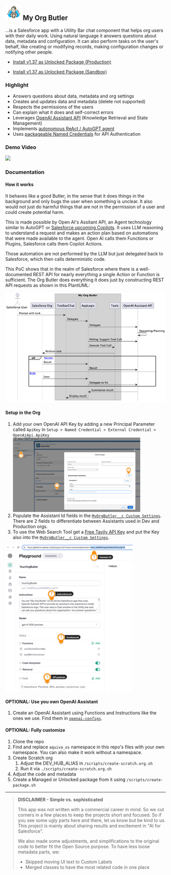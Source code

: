 ## <img src="resources/logo.png" width="50"/> My Org Butler

...is a Salesforce app with a Utility Bar chat component that helps org users with their daily work. Using natural language it answers questions about data, metadata and configuration. It can also perform tasks on the user's behalf, like creating or modifying records, making configuration changes or notifying other people.

- [Install v1.37 as Unlocked Package (Production)](https://login.salesforce.com/packaging/installPackage.apexp?p0=04tVI000000EUizYAG)

- [Install v1.37 as Unlocked Package (Sandbox)](https://test.salesforce.com/packaging/installPackage.apexp?p0=04tVI000000EUizYAG)

### Highlight

- Answers questions about data, metadata and org settings
- Creates and updates data and metadata (delete not supported)
- Respects the permissions of the users
- Can explain what it does and self-correct errors
- Leverages [OpenAI Assistant API](https://platform.openai.com/docs/assistants/overview) (Knowledge Retrieval and State Management)
- Implements [autonomous ReAct / AutoGPT agent](https://arxiv.org/pdf/2210.03629.pdf)
- Uses [packageable Named Credentials](/Users/rsoesemann/dev/aquivalabs-open-source/my-org-butler/force-app/main/default/namedCredentials/OpenAiApi.namedCredential-meta.xml) for API Authentication

### Demo Video

[![](http://img.youtube.com/vi/fcNnBZFvQHc/hqdefault.jpg)](https://youtu.be/fcNnBZFvQHc "")

### Documentation

#### How it works

It behaves like a good Butler, in the sense that it does things in the background and only bugs the user when something is unclear. It also would not just do harmful things that are not in the permission of a user and could create potential harm.

This is made possible by Open AI's Assitant API, an Agent technology similar to AutoGPT or [Salesforce upcoming Copilots](https://salesforce.vidyard.com/watch/rZYjTDQ956yQ8sCcE879dV). It uses LLM reasoning to understand a request and makes an action plan based on automations that were made available to the agent. Open AI calls them Functions or Plugins, Salesforce calls them Copilot Actions.

Those automation are not performed by the LLM but just delegated back to Salesforce, which then calls deterministic code.

This PoC shows that in the realm of Salesforce where there is a well-documented REST API for nearly everything a single Action or Function is sufficient. The Org Butler does everything it does just by constructing REST API requests as shown in this PlantUML:

![](/resources/diagram.png)

#### Setup in the Org
1. Add your own OpenAI API Key by adding a new Principal Parameter called `ApiKey` in `Setup > Named Credential > External Credential > OpenAiApi.ApiKey` <img src="resources/apikey.png" width="400" />
1. Populate the Assistant Id fields in the [`MyOrgButler__c Custom Settings`](force-app/main/default/objects/MyOrgButler__c). There are 2 fields to differentiate between Assistants used in Dev and Production orgs.
1. To use the Web Search Tool get a [Free Tavily API Key](https://tavily.com/) and put the Key also into the [`MyOrgButler__c Custom Settings`](force-app/main/default/objects/MyOrgButler__c).
<img src="resources/assistant-setup.png" width="400" />

#### OPTIONAL: Use you own OpenAI Assistant
1. Create an OpenAI Assistant using Functions and Instructions like the ones we use. Find them in [`openai-configs`](openai-configs).

#### OPTIONAL: Fully customize

1. Clone the repo
1. Find and replace `aquiva_os` namespace in this repo's files with your own namespace. You can also make it work without a namespace.
1. Create Scratch org
    1. Adjust the DEV_HUB_ALIAS in `/scripts/create-scratch.org.sh`
    1. Run it via `./scripts/create-scratch.org.sh`
1. Adjust the code and metadata    
1. Create a Managed or Unlocked package from it using `/scripts/create-package.sh`

---
> __DISCLAIMER - Simple vs. sophisticated__
>
> This app was not written with a commercial career in mind. So we cut corners in a few places to keep the projects short and focused. So if you see some ugly parts here 
> and there, let us know but be kind to us. This project is mainly about sharing 
> results and excitement in "AI for Salesforce".
>
> We also made some adjustments, and simplifications to the original code to better 
> fit the Open Source purpose. To have less loose metadata parts, we:
>
> - Skipped moving UI text to Custom Labels
> - Merged classes to have the most related code in one place
>